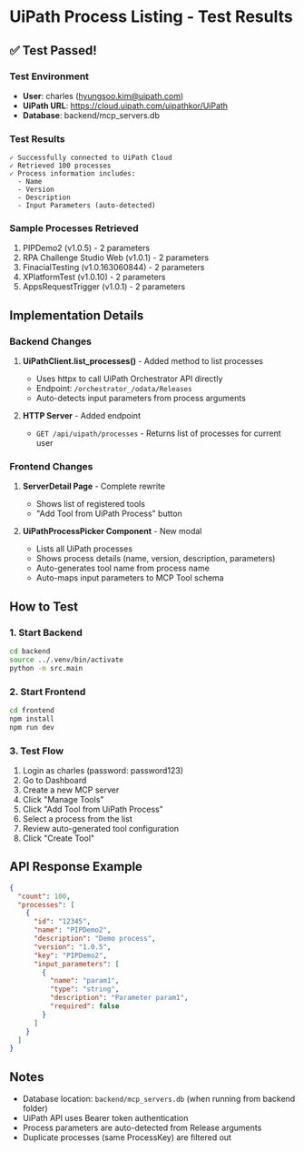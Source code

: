 # UiPath Process Listing - Test Results

## ✅ Test Passed!

### Test Environment
- **User**: charles (hyungsoo.kim@uipath.com)
- **UiPath URL**: https://cloud.uipath.com/uipathkor/UiPath
- **Database**: backend/mcp_servers.db

### Test Results
```
✓ Successfully connected to UiPath Cloud
✓ Retrieved 100 processes
✓ Process information includes:
  - Name
  - Version
  - Description
  - Input Parameters (auto-detected)
```

### Sample Processes Retrieved
1. PIPDemo2 (v1.0.5) - 2 parameters
2. RPA Challenge Studio Web (v1.0.1) - 2 parameters
3. FinacialTesting (v1.0.163060844) - 2 parameters
4. XPlatformTest (v1.0.10) - 2 parameters
5. AppsRequestTrigger (v1.0.1) - 2 parameters

## Implementation Details

### Backend Changes
1. **UiPathClient.list_processes()** - Added method to list processes
   - Uses httpx to call UiPath Orchestrator API directly
   - Endpoint: `/orchestrator_/odata/Releases`
   - Auto-detects input parameters from process arguments

2. **HTTP Server** - Added endpoint
   - `GET /api/uipath/processes` - Returns list of processes for current user

### Frontend Changes
1. **ServerDetail Page** - Complete rewrite
   - Shows list of registered tools
   - "Add Tool from UiPath Process" button

2. **UiPathProcessPicker Component** - New modal
   - Lists all UiPath processes
   - Shows process details (name, version, description, parameters)
   - Auto-generates tool name from process name
   - Auto-maps input parameters to MCP Tool schema

## How to Test

### 1. Start Backend
```bash
cd backend
source ../.venv/bin/activate
python -m src.main
```

### 2. Start Frontend
```bash
cd frontend
npm install
npm run dev
```

### 3. Test Flow
1. Login as charles (password: password123)
2. Go to Dashboard
3. Create a new MCP server
4. Click "Manage Tools"
5. Click "Add Tool from UiPath Process"
6. Select a process from the list
7. Review auto-generated tool configuration
8. Click "Create Tool"

## API Response Example

```json
{
  "count": 100,
  "processes": [
    {
      "id": "12345",
      "name": "PIPDemo2",
      "description": "Demo process",
      "version": "1.0.5",
      "key": "PIPDemo2",
      "input_parameters": [
        {
          "name": "param1",
          "type": "string",
          "description": "Parameter param1",
          "required": false
        }
      ]
    }
  ]
}
```

## Notes

- Database location: `backend/mcp_servers.db` (when running from backend folder)
- UiPath API uses Bearer token authentication
- Process parameters are auto-detected from Release arguments
- Duplicate processes (same ProcessKey) are filtered out
